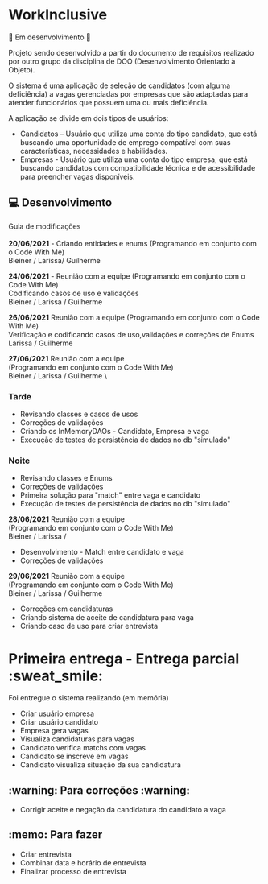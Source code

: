# WorkInclusive

:construction: Em desenvolvimento :construction:

Projeto sendo desenvolvido a partir do documento de requisitos realizado por outro grupo 
da disciplina de DOO (Desenvolvimento Orientado à Objeto).

O sistema é uma aplicação de seleção de candidatos (com alguma deficiência) a vagas gerenciadas
por empresas que são adaptadas para atender funcionários que possuem uma ou mais deficiência.

A aplicação se divide em dois tipos de usuários:
<ul>
    <li>Candidatos – Usuário que utiliza uma conta do tipo candidato, que está buscando uma 
                     oportunidade de emprego compatível com suas características, necessidades e habilidades.</li>
    <li>Empresas -  Usuário que utiliza uma conta do tipo empresa, que está buscando candidatos
                   com compatibilidade técnica e de acessibilidade para preencher vagas disponíveis.</li>    
</ul>

## :computer: Desenvolvimento
Guia de modificações \
\
**20/06/2021** - Criando entidades e enums
(Programando em conjunto com o Code With Me) \
Bleiner / Larissa/ Guilherme

**24/06/2021** - Reunião com a equipe
(Programando em conjunto com o Code With Me) \
Codificando casos de uso e validações \
Bleiner / Larissa / Guilherme

**26/06/2021** Reunião com a equipe 
(Programando em conjunto com o Code With Me) \
Verificação e codificando casos de uso,validações e correções de Enums \
Larissa / Guilherme

**27/06/2021** Reunião com a equipe \
(Programando em conjunto com o Code With Me) \
Bleiner / Larissa / Guilherme \

<h3>Tarde</h3>
<ul>
    <li>Revisando classes e casos de usos</li>
    <li>Correções de validações</li>
    <li>Criando os InMemoryDAOs - Candidato, Empresa e vaga</li>
    <li>Execução de testes de persistência de dados no db "simulado"</li>
</ul>

<h3>Noite</h3>
<ul>
    <li>Revisando classes e Enums</li>
    <li>Correções de validações</li>
    <li>Primeira solução para "match" entre vaga e candidato</li>
    <li>Execução de testes de persistência de dados no db "simulado"</li>
</ul>

**28/06/2021** Reunião com a equipe \
(Programando em conjunto com o Code With Me) \
Bleiner / Larissa / 

<ul>
    <li>Desenvolvimento - Match entre candidato e vaga</li>
    <li>Correções de validações</li>
</ul>

**29/06/2021** Reunião com a equipe \
(Programando em conjunto com o Code With Me) \
Bleiner / Larissa / Guilherme

<ul>
    <li>Correções em candidaturas</li>
    <li>Criando sistema de aceite de candidatura para vaga</li>
    <li>Criando caso de uso para criar entrevista</li>
</ul>

<h1> Primeira entrega - Entrega parcial :sweat_smile: </h1>

Foi entregue o sistema realizando (em memória)

<ul>
    <li>Criar usuário empresa</li>
    <li>Criar usuário candidato</li>
    <li>Empresa gera vagas</li>
    <li>Visualiza candidaturas para vagas</li>
    <li>Candidato verifica matchs com vagas</li>
    <li>Candidato se inscreve em vagas</li>
    <li>Candidato visualiza situação da sua candidatura</li>
</ul>

<h2>	:warning: Para correções 	:warning:</h2>
<ul>
    <li>Corrigir aceite e negação da candidatura do candidato a vaga</li>
</ul>

<h2> :memo: Para fazer</h2>
<ul>
    <li>Criar entrevista</li>
    <li>Combinar data e horário de entrevista</li>
    <li>Finalizar processo de entrevista</li>
</ul>




